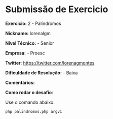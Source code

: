 # Submissão de Exercicio

**Exercicio:** 2 - Palíndromos

**Nickname:** lorenalgm

**Nível Técnico:** - Senior

**Empresa:** - Proesc

**Twitter**: https://twitter.com/lorenagmontes

**Dificuldade de Resolução:** - Baixa

**Comentários:** 

**Como rodar o desafio**: 

Use o comando abaixo: 
```bash
php palindromos.php argv1
```